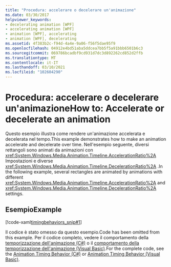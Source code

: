 ```yaml
---
title: "Procedura: accelerare o decelerare un'animazione"
ms.date: 03/30/2017
helpviewer_keywords:
- decelerating animation [WPF]
- accelerating animation [WPF]
- animation [WPF], accelerating
- animation [WPF], decelerating
ms.assetid: 4f383b2c-f94d-4a4e-9a06-f56f5dae95f9
ms.openlocfilehash: 04912e4bd51aba5ddcea7bb5f5a91bbb6501b6c3
ms.sourcegitcommit: 069786bcadbf9cd931d7dc3d892262cd852d2ffb
ms.translationtype: MT
ms.contentlocale: it-IT
ms.lasthandoff: 03/10/2021
ms.locfileid: "102604290"
---
```

# <a name="how-to-accelerate-or-decelerate-an-animation"></a><span data-ttu-id="3e408-102">Procedura: accelerare o decelerare un'animazione</span><span class="sxs-lookup"><span data-stu-id="3e408-102">How to: Accelerate or decelerate an animation</span></span>

<span data-ttu-id="3e408-103">Questo esempio illustra come rendere un'animazione accelerata e decelerata nel tempo.</span><span class="sxs-lookup"><span data-stu-id="3e408-103">This example demonstrates how to make an animation accelerate and decelerate over time.</span></span> <span data-ttu-id="3e408-104">Nell'esempio seguente, diversi rettangoli sono animati da animazioni con <xref:System.Windows.Media.Animation.Timeline.AccelerationRatio%2A> Impostazioni e diverse <xref:System.Windows.Media.Animation.Timeline.DecelerationRatio%2A> .</span><span class="sxs-lookup"><span data-stu-id="3e408-104">In the following example, several rectangles are animated by animations with different <xref:System.Windows.Media.Animation.Timeline.AccelerationRatio%2A> and <xref:System.Windows.Media.Animation.Timeline.DecelerationRatio%2A> settings.</span></span>  
  
## <a name="example"></a><span data-ttu-id="3e408-105">Esempio</span><span class="sxs-lookup"><span data-stu-id="3e408-105">Example</span></span>  
 [!code-xaml[timingbehaviors_snip#1](~/samples/snippets/csharp/VS_Snippets_Wpf/timingbehaviors_snip/CSharp/AccelDecelExample.xaml#1)]  
  
 <span data-ttu-id="3e408-106">Il codice è stato omesso da questo esempio.</span><span class="sxs-lookup"><span data-stu-id="3e408-106">Code has been omitted from this example.</span></span> <span data-ttu-id="3e408-107">Per il codice completo, vedere il comportamento della [temporizzazione dell'animazione (C#)](https://github.com/dotnet/docs-desktop/tree/main/dotnet-desktop-guide/samples/snippets/csharp/VS_Snippets_Wpf/timingbehaviors_procedural_snip/CSharp) o il [comportamento della temporizzazione dell'animazione (Visual Basic)](https://github.com/dotnet/docs-desktop/tree/main/dotnet-desktop-guide/samples/snippets/visualbasic/VS_Snippets_Wpf/timingbehaviors_procedural_snip/visualbasic).</span><span class="sxs-lookup"><span data-stu-id="3e408-107">For the complete code, see the [Animation Timing Behavior (C#)](https://github.com/dotnet/docs-desktop/tree/main/dotnet-desktop-guide/samples/snippets/csharp/VS_Snippets_Wpf/timingbehaviors_procedural_snip/CSharp) or [Animation Timing Behavior (Visual Basic)](https://github.com/dotnet/docs-desktop/tree/main/dotnet-desktop-guide/samples/snippets/visualbasic/VS_Snippets_Wpf/timingbehaviors_procedural_snip/visualbasic).</span></span>
